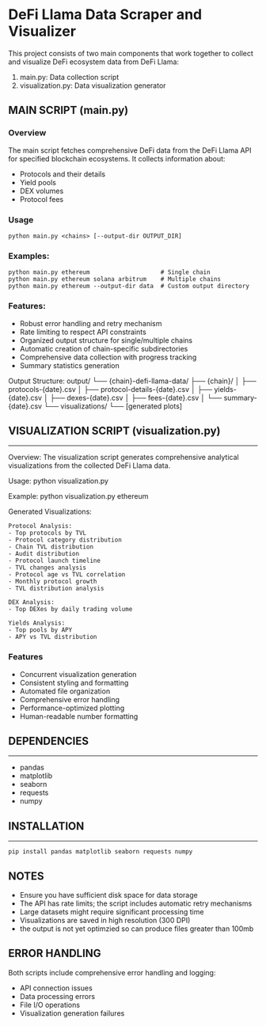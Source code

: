 DeFi Llama Data Scraper and Visualizer
=====================================

This project consists of two main components that work together to collect and visualize DeFi ecosystem data from DeFi Llama:

1. main.py: Data collection script
2. visualization.py: Data visualization generator

## MAIN SCRIPT (main.py)

### Overview
The main script fetches comprehensive DeFi data from the DeFi Llama API for specified blockchain ecosystems. It collects information about:
- Protocols and their details
- Yield pools
- DEX volumes
- Protocol fees

### Usage
    python main.py <chains> [--output-dir OUTPUT_DIR]

### Examples:
    python main.py ethereum                    # Single chain
    python main.py ethereum solana arbitrum    # Multiple chains
    python main.py ethereum --output-dir data  # Custom output directory

### Features:
- Robust error handling and retry mechanism
- Rate limiting to respect API constraints
- Organized output structure for single/multiple chains
- Automatic creation of chain-specific subdirectories
- Comprehensive data collection with progress tracking
- Summary statistics generation

Output Structure:
    output/
    └── {chain}-defi-llama-data/
        ├── {chain}/
        │   ├── protocols-{date}.csv
        │   ├── protocol-details-{date}.csv
        │   ├── yields-{date}.csv
        │   ├── dexes-{date}.csv
        │   ├── fees-{date}.csv
        │   └── summary-{date}.csv
        └── visualizations/
            └── [generated plots]

## VISUALIZATION SCRIPT (visualization.py)
------------------------------------

Overview:
The visualization script generates comprehensive analytical visualizations from the collected DeFi Llama data.

Usage:
    python visualization.py <ecosystem>

Example:
    python visualization.py ethereum

Generated Visualizations:

    Protocol Analysis:
    - Top protocols by TVL
    - Protocol category distribution
    - Chain TVL distribution
    - Audit distribution
    - Protocol launch timeline
    - TVL changes analysis
    - Protocol age vs TVL correlation
    - Monthly protocol growth
    - TVL distribution analysis

    DEX Analysis:
    - Top DEXes by daily trading volume

    Yields Analysis:
    - Top pools by APY
    - APY vs TVL distribution

### Features
- Concurrent visualization generation
- Consistent styling and formatting
- Automated file organization
- Comprehensive error handling
- Performance-optimized plotting
- Human-readable number formatting

## DEPENDENCIES
-----------
- pandas
- matplotlib
- seaborn
- requests
- numpy

## INSTALLATION
-----------
    pip install pandas matplotlib seaborn requests numpy

NOTES
-----
- Ensure you have sufficient disk space for data storage
- The API has rate limits; the script includes automatic retry mechanisms
- Large datasets might require significant processing time
- Visualizations are saved in high resolution (300 DPI)
- the output is not yet optimzied so can produce files greater than 100mb

ERROR HANDLING
-------------
Both scripts include comprehensive error handling and logging:
- API connection issues
- Data processing errors
- File I/O operations
- Visualization generation failures